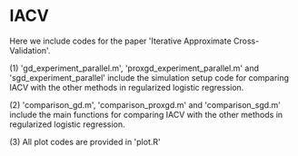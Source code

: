 # IACV
Here we include codes for the paper 'Iterative Approximate Cross-Validation'.

(1) 'gd_experiment_parallel.m', 'proxgd_experiment_parallel.m' and 'sgd_experiment_parallel' include the simulation setup code for comparing IACV with the other methods in regularized logistic regression.

(2) 'comparison_gd.m', 'comparison_proxgd.m' and 'comparison_sgd.m' include the main functions for comparing IACV with the other methods in regularized logistic regression.

(3) All plot codes are provided in 'plot.R'

